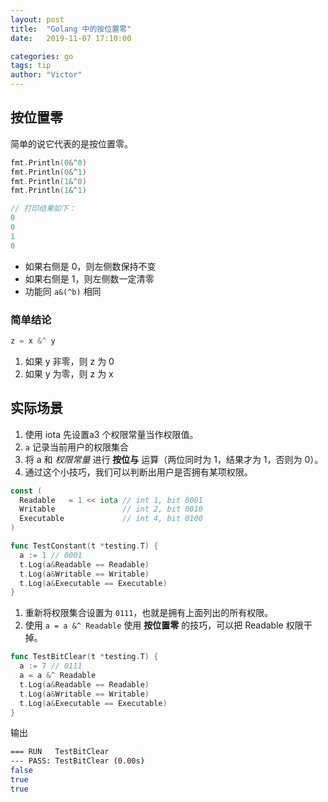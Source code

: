 ```yaml
---
layout: post
title:  "Golang 中的按位置零"
date:   2019-11-07 17:10:00

categories: go
tags: tip
author: "Victor"
---
```


## 按位置零

简单的说它代表的是按位置零。

```go
fmt.Println(0&^0)
fmt.Println(0&^1)
fmt.Println(1&^0)
fmt.Println(1&^1)

// 打印结果如下：
0
0
1
0
```

* 如果右侧是 0，则左侧数保持不变
* 如果右侧是 1，则左侧数一定清零
* 功能同 `a&(^b)` 相同

### 简单结论

```go
z = x &^ y
```

1. 如果 y 非零，则 z 为 0
2. 如果 y 为零，则 z 为 x

## 实际场景

1. 使用 iota 先设置a3 个权限常量当作权限值。
2. `a` 记录当前用户的权限集合
3. 将 a 和 *权限常量* 进行 **按位与** 运算（两位同时为 1，结果才为 1，否则为 0）。
4. 通过这个小技巧，我们可以判断出用户是否拥有某项权限。

```go
const (
  Readable   = 1 << iota // int 1, bit 0001
  Writable               // int 2, bit 0010
  Executable             // int 4, bit 0100
)

func TestConstant(t *testing.T) {
  a := 1 // 0001
  t.Log(a&Readable == Readable)
  t.Log(a&Writable == Writable)
  t.Log(a&Executable == Executable)
}
```

1. 重新将权限集合设置为 `0111`，也就是拥有上面列出的所有权限。
2. 使用 `a = a &^ Readable` 使用 **按位置零** 的技巧，可以把 Readable 权限干掉。

```go
func TestBitClear(t *testing.T) {
  a := 7 // 0111
  a = a &^ Readable
  t.Log(a&Readable == Readable)
  t.Log(a&Writable == Writable)
  t.Log(a&Executable == Executable)
}
```

输出

```bash
=== RUN   TestBitClear
--- PASS: TestBitClear (0.00s)
false
true
true
```
